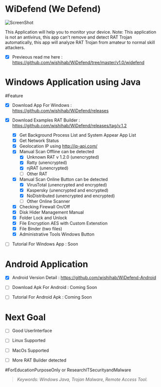 # WiDefend (We Defend)

![ScreenShot](https://github.com/wishihab/WiDefend/blob/master/newUI_WiDefend.PNG)


This Application will help you to monitor your device.
Note: This application is not an antivirus, this app can't remove and detect RAT Trojan automatically, this app will analyze RAT Trojan from amateur to normal skill attackers.

- [x] Previeous read me here : https://github.com/wishihab/WiDefend/tree/master/v1.0/widefend

# Windows Application using Java
#Feature

- [x] Download App For Windows : https://github.com/wishihab/WiDefend/releases
- [x] Download Examples RAT Builder : https://github.com/wishihab/WiDefend/releases/tag/v.1.2

	- [x] Get Background Process List and System Appear App List
	- [x] Get Network Status
	- [x] Geolocation IP using http://ip-api.com/
	- [x] Manual Scan Offline can be detected
		- [x] Unknown RAT v 1.2.0 (unencrypted)
		- [x] Ratty (unencrypted)
		- [x] njRAT (unencrypted)
		- [ ] Other RAT
	- [x] Manual Scan Online Button can be detected
		- [x] VirusTotal (unencrypted and encrypted)
		- [x] Kaspersky (unencrypted and encrypted)
		- [x] NoDistributed (unencrypted and encrypted)
		- [ ] Other Online Scanner
	- [x] Checking Firewall On/Off
	- [x] Disk Hider Management Manual
	- [x] Folder Lock and Unlock
	- [x] File Encryption AES with Custom Extenstion
	- [x] File Binder (two files)
	- [x] Administrative Tools Windows Button
	
- [ ] Tutorial For Windows App : Soon


# Android Application

- [x] Android Version Detail : https://github.com/wishihab/WiDefend-Android
- [ ] Download Apk For Android : Coming Soon
- [ ] Tutorial For Android Apk : Coming Soon



# Next Goal
- [ ] Good UserInterface
- [ ] Linux Supported
- [ ] MacOs Supported
- [ ] More RAT Builder detected


#ForEducationPurposeOnly or ResearchITSecurityandMalware

> *Keywords: Windows Java, Trojan Malware, Remote Access Tool.*
